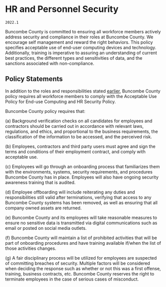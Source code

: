 # HR and Personnel Security

`2022.1`

Buncombe County is committed to ensuring all workforce members actively address
security and compliance in their roles at Buncombe County. We encourage self management
and reward the right behaviors. This policy specifies acceptable use of end-user
computing devices and technology. Additionally, training is imperative to
assuring an understanding of current best practices, the different types and
sensitivities of data, and the sanctions associated with non-compliance.

## Policy Statements

In addition to the roles and responsibilities stated [earlier](rar.md),
Buncombe County policy requires all workforce members to comply with the
Acceptable Use Policy for End-use Computing and HR Security Policy.

Buncombe County policy requires that:

(a) Background verification checks on all candidates for employees and
contractors should be carried out in accordance with relevant laws, regulations,
and ethics, and proportional to the business requirements, the classification of
the information to be accessed, and the perceived risk.

(b) Employees, contractors and third party users must agree and sign the terms
and conditions of their employment contract, and comply with acceptable use.

(c) Employees will go through an onboarding process that familiarizes them with
the environments, systems, security requirements, and procedures Buncombe County has in
place. Employees will also have ongoing security awareness training that is
audited.

(d) Employee offboarding will include reiterating any duties and
responsibilities still valid after terminations, verifying that access to any
Buncombe County systems has been removed, as well as ensuring that all company owned
assets are returned.

(e) Buncombe County and its employees will take reasonable measures to
ensure no sensitive data is transmitted via digital communications such as email
or posted on social media outlets.

(f) Buncombe County will maintain a list of prohibited activities that will be part of
onboarding procedures and have training available if/when the list of those
activities changes.

(g) A fair disciplinary process will be utilized for employees are suspected of
committing breaches of security. Multiple factors will be considered when
deciding the response such as whether or not this was a first offense, training,
business contracts, etc. Buncombe County reserves the right to terminate employees in
the case of serious cases of misconduct.
